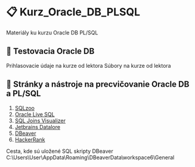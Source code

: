 # 📋 Kurz_Oracle_DB_PLSQL
Materiály ku kurzu Oracle DB PL/SQL

## 🧱 Testovacia Oracle DB 
Prihlasovacie údaje na kurze od lektora
Súbory na kurze od lektora

## 🧰 Stránky a nástroje na precvičovanie Oracle DB a PL/SQL
1. [SQLzoo](https://sqlzoo.net/wiki/SQL_Tutorial)  
2. [Oracle Live SQL](https://livesql.oracle.com/apex/f?p=590:1000)
3. [SQL Joins Visualizer](https://sql-joins.leopard.in.ua/)  
4. [Jetbrains Datalore](https://datalore.jetbrains.com)  
5. [DBeaver](https://dbeaver.io/)
6. [HackerRank](https://www.hackerrank.com/domains/sql)  

Cesta, kde sú uložené SQL skripty DBeaver
C:\Users\User\AppData\Roaming\DBeaverData\workspace6\General
